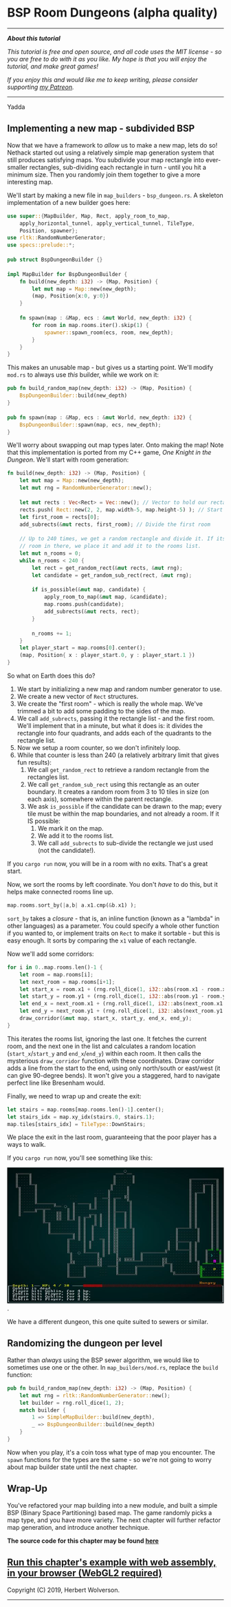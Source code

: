 # BSP Room Dungeons (alpha quality)

---

***About this tutorial***

*This tutorial is free and open source, and all code uses the MIT license - so you are free to do with it as you like. My hope is that you will enjoy the tutorial, and make great games!*

*If you enjoy this and would like me to keep writing, please consider supporting [my Patreon](https://www.patreon.com/blackfuture).*

---

Yadda

## Implementing a new map - subdivided BSP

Now that we have a framework to *allow* us to make a new map, lets do so! Nethack started out using a relatively simple map generation system that still produces satisfying maps. You subdivide your map rectangle into ever-smaller rectangles, sub-dividing each rectangle in turn - until you hit a minimum size. Then you randomly join them together to give a more interesting map.

We'll start by making a new file in `map_builders` - `bsp_dungeon.rs`. A skeleton implementation of a new builder goes here:

```rust
use super::{MapBuilder, Map, Rect, apply_room_to_map, 
    apply_horizontal_tunnel, apply_vertical_tunnel, TileType,
    Position, spawner};
use rltk::RandomNumberGenerator;
use specs::prelude::*;

pub struct BspDungeonBuilder {}

impl MapBuilder for BspDungeonBuilder {
    fn build(new_depth: i32) -> (Map, Position) {
        let mut map = Map::new(new_depth);
        (map, Position{x:0, y:0})
    }

    fn spawn(map : &Map, ecs : &mut World, new_depth: i32) {
        for room in map.rooms.iter().skip(1) {
            spawner::spawn_room(ecs, room, new_depth);
        }
    }
}
```

This makes an unusable map - but gives us a starting point. We'll modify `mod.rs` to always use *this* builder, while we work on it:

```rust
pub fn build_random_map(new_depth: i32) -> (Map, Position) {
    BspDungeonBuilder::build(new_depth)
}

pub fn spawn(map : &Map, ecs : &mut World, new_depth: i32) {
    BspDungeonBuilder::spawn(map, ecs, new_depth);
}
```

We'll worry about swapping out map types later. Onto making the map! Note that this implementation is ported from my C++ game, *One Knight in the Dungeon*. We'll start with room generation:

```rust
fn build(new_depth: i32) -> (Map, Position) {
    let mut map = Map::new(new_depth);
    let mut rng = RandomNumberGenerator::new();

    let mut rects : Vec<Rect> = Vec::new(); // Vector to hold our rectangles as we divide
    rects.push( Rect::new(2, 2, map.width-5, map.height-5) ); // Start with a single map-sized rectangle
    let first_room = rects[0];
    add_subrects(&mut rects, first_room); // Divide the first room

    // Up to 240 times, we get a random rectangle and divide it. If its possible to squeeze a
    // room in there, we place it and add it to the rooms list.
    let mut n_rooms = 0;
    while n_rooms < 240 {
        let rect = get_random_rect(&mut rects, &mut rng);
        let candidate = get_random_sub_rect(rect, &mut rng);

        if is_possible(&mut map, candidate) {
            apply_room_to_map(&mut map, &candidate);
            map.rooms.push(candidate);
            add_subrects(&mut rects, rect);
        }

        n_rooms += 1;
    }
    let player_start = map.rooms[0].center();
    (map, Position{ x : player_start.0, y : player_start.1 })
}
```

So what on Earth does this do?

1. We start by initializing a new map and random number generator to use.
2. We create a new vector of `Rect` structures.
3. We create the "first room" - which is really the whole map. We've trimmed a bit to add some padding to the sides of the map.
4. We call `add_subrects`, passing it the rectangle list - and the first room. We'll implement that in a minute, but what it does is: it divides the rectangle into four quadrants, and adds each of the quadrants to the rectangle list.
5. Now we setup a room counter, so we don't infinitely loop.
6. While that counter is less than 240 (a relatively arbitrary limit that gives fun results):
    1. We call `get_random_rect` to retrieve a random rectangle from the rectangles list.
    2. We call `get_random_sub_rect` using this rectangle as an outer boundary. It creates a random room from 3 to 10 tiles in size (on each axis), somewhere within the parent rectangle.
    3. We ask `is_possible` if the candidate can be drawn to the map; every tile must be within the map boundaries, and not already a room. If it IS possible:
        1. We mark it on the map.
        2. We add it to the rooms list.
        3. We call `add_subrects` to sub-divide the rectangle we just used (not the candidate!).

If you `cargo run` now, you will be in a room with no exits. That's a great start.

Now, we sort the rooms by left coordinate. You don't *have* to do this, but it helps make connected rooms line up.

```rust
map.rooms.sort_by(|a,b| a.x1.cmp(&b.x1) );
```

`sort_by` takes a *closure* - that is, an inline function (known as a "lambda" in other languages) as a parameter. You could specify a whole other function if you wanted to, or implement traits on `Rect` to make it sortable - but this is easy enough. It sorts by comparing the `x1` value of each rectangle.

Now we'll add some corridors:

```rust
for i in 0..map.rooms.len()-1 {
    let room = map.rooms[i];
    let next_room = map.rooms[i+1];
    let start_x = room.x1 + (rng.roll_dice(1, i32::abs(room.x1 - room.x2))-1);
    let start_y = room.y1 + (rng.roll_dice(1, i32::abs(room.y1 - room.y2))-1);
    let end_x = next_room.x1 + (rng.roll_dice(1, i32::abs(next_room.x1 - next_room.x2))-1);
    let end_y = next_room.y1 + (rng.roll_dice(1, i32::abs(next_room.y1 - next_room.y2))-1);
    draw_corridor(&mut map, start_x, start_y, end_x, end_y);
}
```

This iterates the rooms list, ignoring the last one. It fetches the current room, and the next one in the list and calculates a random location (`start_x`/`start_y` and `end_x`/`end_y`) within each room. It then calls the mysterious `draw_corridor` function with these coordinates. Draw corridor adds a line from the start to the end, using only north/south or east/west (it can give 90-degree bends). It won't give you a staggered, hard to navigate perfect line like Bresenham would.

Finally, we need to wrap up and create the exit:

```rust
let stairs = map.rooms[map.rooms.len()-1].center();
let stairs_idx = map.xy_idx(stairs.0, stairs.1);
map.tiles[stairs_idx] = TileType::DownStairs;
```

We place the exit in the last room, guaranteeing that the poor player has a ways to walk.

If you `cargo run` now, you'll see something like this:

![Screenshot](./c24-s1.jpg).

We have a different dungeon, this one quite suited to sewers or similar.

## Randomizing the dungeon per level

Rather than *always* using the BSP sewer algorithm, we would like to sometimes use one or the other. In `map_builders/mod.rs`, replace the `build` function:

```rust
pub fn build_random_map(new_depth: i32) -> (Map, Position) {
    let mut rng = rltk::RandomNumberGenerator::new();
    let builder = rng.roll_dice(1, 2);
    match builder {
        1 => SimpleMapBuilder::build(new_depth),
        _ => BspDungeonBuilder::build(new_depth)
    }    
}
```

Now when you play, it's a coin toss what type of map you encounter. The `spawn` functions for the types are the same - so we're not going to worry about map builder state until the next chapter.

## Wrap-Up

You've refactored your map building into a new module, and built a simple BSP (Binary Space Partitioning) based map. The game randomly picks a map type, and you have more variety. The next chapter will further refactor map generation, and introduce another technique.

**The source code for this chapter may be found [here](https://github.com/thebracket/rustrogueliketutorial/tree/master/chapter-23-bsproom-dungeons)**


[Run this chapter's example with web assembly, in your browser (WebGL2 required)](http://bfnightly.bracketproductions.com/rustbook/wasm/chapter-23-bsproom-dungeons/)
---

Copyright (C) 2019, Herbert Wolverson.

---
